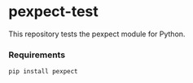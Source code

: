 # pexpect-test
This repository tests the pexpect module for Python.

### Requirements

```
pip install pexpect
```